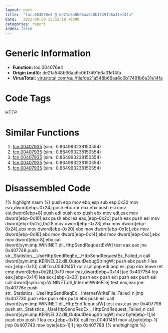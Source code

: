 ```yaml
---
layout: post
title:  "loc.004076e4 @ de21a548b66aa6c0b17491b6a31e14fa"
date:   2021-08-30 15:52:19 +0300
categories: report
index: false
---
```


# Generic Information
- **Function:** loc.004076e4
- **Origin (md5):** de21a548b66aa6c0b17491b6a31e14fa
- **VirusTotal:** [virustotal.com/gui/file/de21a548b66aa6c0b17491b6a31e14fa][virustotal_ref]

# Code Tags
<span class="tag" id="HTTP">HTTP</span>


# Similar Functions

1. [fcn.00407935][similar_1_ref] (sim.: 0.864993238150554)
2. [fcn.00407935][similar_2_ref] (sim.: 0.864993238150554)
3. [fcn.00407935][similar_3_ref] (sim.: 0.864993238150554)
4. [fcn.00407935][similar_4_ref] (sim.: 0.864993238150554)
5. [fcn.00407935][similar_5_ref] (sim.: 0.864993238150554)


# Disassembled Code

{% highlight nasm %}
push ebp
mov ebp,esp
sub esp,0x30
mov eax,dword[ebp+0x24]
push ebx
xor ebx,ebx
push esi
mov esi,dword[ebp+8]
push edi
push ebx
push ebx
mov edi,eax
mov dword[ebp-0x10],eax
push ebx
lea eax,[ebp-0x2c]
push eax
push esi
mov dword[ebp-0x2c],0x28
mov dword[ebp-0x28],ebx
mov dword[ebp-0x24],ebx
mov dword[ebp-0x20],ebx
mov dword[ebp-0x1c],ebx
mov dword[ebp-0x18],ebx
mov dword[ebp-0x14],ebx
mov dword[ebp-0xc],ebx
mov dword[ebp-8],ebx
call dword[sym.imp.WININET.dll_HttpSendRequestExW]
test eax,eax
jne 0x407748
push str._Statistics__UseHttpSendReqEx__HttpSendRequestEx_Failed_n
call dword[sym.imp.KERNEL32.dll_OutputDebugStringW]
push ebx
push 1
lea ecx,[ebp+0x10]
call fcn.00401451
xor al,al
pop edi
pop esi
pop ebx
leave 
ret 
cmp dword[ebp+0x28],0x10
mov eax,dword[ebp+0x14]
jae 0x407754
lea eax,[ebp+0x14]
lea ecx,[ebp-0x30]
push ecx
push edi
push eax
push esi
call dword[sym.imp.WININET.dll_InternetWriteFile]
test eax,eax
jne 0x40776c
push str._Statistics__UseHttpSendReqEx__InternetWriteFile_Failed_n
jmp 0x407730
push ebx
push ebx
push ebx
push esi
call dword[sym.imp.WININET.dll_HttpEndRequestW]
test eax,eax
jne 0x407798
push str._Statistics__UseHttpSendReqEx__HttpEndRequest_Failed_n
call dword[sym.imp.KERNEL32.dll_OutputDebugStringW]
mov byte[ebp-1],bl
push ebx
push 1
lea ecx,[ebp+0x10]
call fcn.00401451
mov al,byte[ebp-1]
jmp 0x407743
mov byte[ebp-1],1
jmp 0x407788
{% endhighlight %}


[similar_1_ref]: /report/fcn.00407935@8f8b2c5d43e03af62d4bc097b3275f12
[similar_2_ref]: /report/fcn.00407935@e7582fc3dadb394a1457ab7e7fbbe9a7
[similar_3_ref]: /report/fcn.00407935@e88e20d68d7b3df5aa8f6d5028e52001
[similar_4_ref]: /report/fcn.00407935@6c8b5339bada4cbd03f0f446da640707
[similar_5_ref]: /report/fcn.00407935@0a0cabcf61ae0cbba2b913f9f2f07305
[virustotal_ref]: https://www.virustotal.com/gui/file/de21a548b66aa6c0b17491b6a31e14fa